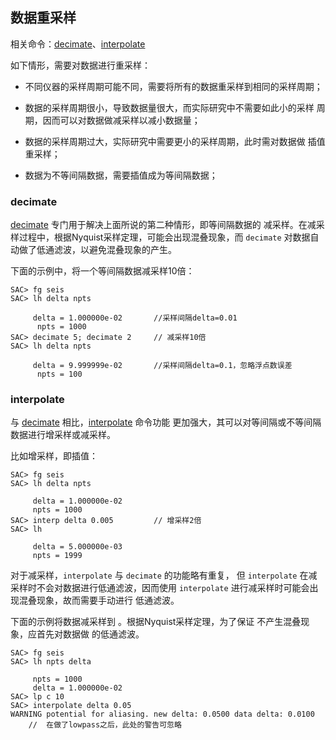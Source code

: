 ## 数据重采样

相关命令：[decimate](/commands/decimate.html)、[interpolate](/commands/interpolate.html)

如下情形，需要对数据进行重采样：

-   不同仪器的采样周期可能不同，需要将所有的数据重采样到相同的采样周期；

-   数据的采样周期很小，导致数据量很大，而实际研究中不需要如此小的采样
    周期，因而可以对数据做减采样以减小数据量；

-   数据的采样周期过大，实际研究中需要更小的采样周期，此时需对数据做
    插值重采样；

-   数据为不等间隔数据，需要插值成为等间隔数据；

### decimate

[decimate](/commands/decimate.html)
专门用于解决上面所说的第二种情形，即等间隔数据的
减采样。在减采样过程中，根据Nyquist采样定理，可能会出现混叠现象，而
`decimate` 对数据自动做了低通滤波，以避免混叠现象的产生。

下面的示例中，将一个等间隔数据减采样10倍：

``` {.bash}
SAC> fg seis
SAC> lh delta npts

     delta = 1.000000e-02       //采样间隔delta=0.01
      npts = 1000
SAC> decimate 5; decimate 2     // 减采样10倍
SAC> lh delta npts

     delta = 9.999999e-02       //采样间隔delta=0.1，忽略浮点数误差
      npts = 100
```

### interpolate

与 [decimate](/commands/decimate.html)
相比，[interpolate](/commands/interpolate.html) 命令功能
更加强大，其可以对等间隔或不等间隔数据进行增采样或减采样。

比如增采样，即插值：

``` {.bash}
SAC> fg seis
SAC> lh delta npts

     delta = 1.000000e-02
     npts = 1000
SAC> interp delta 0.005         // 增采样2倍
SAC> lh

     delta = 5.000000e-03
     npts = 1999
```

对于减采样，`interpolate` 与 `decimate` 的功能略有重复， 但
`interpolate` 在减采样时不会对数据进行低通滤波，因而使用 `interpolate`
进行减采样时可能会出现混叠现象，故而需要手动进行 低通滤波。

下面的示例将数据减采样到 。根据Nyquist采样定理，为了保证
不产生混叠现象，应首先对数据做 的低通滤波。

``` {.bash}
SAC> fg seis
SAC> lh npts delta

     npts = 1000
     delta = 1.000000e-02
SAC> lp c 10
SAC> interpolate delta 0.05
WARNING potential for aliasing. new delta: 0.0500 data delta: 0.0100
    //  在做了lowpass之后，此处的警告可忽略
```
